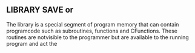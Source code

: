 ## LIBRARY SAVE or

The library is a special segment of program memory that can contain programcode such as subroutines, functions and CFunctions. These routines are notvisible to the programmer but are available to the running program and act the